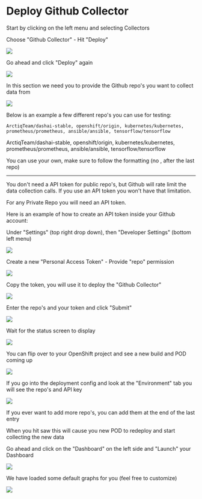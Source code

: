# Deploy Github Collector

Start by clicking on the left menu and selecting Collectors

Choose "Github Collector" - Hit "Deploy"

![](https://www.notion.so/file/https%3A%2F%2Fs3-us-west-2.amazonaws.com%2Fsecure.notion-static.com%2Fa58481d9-72aa-44d5-a125-20ebc5db9d3f%2FScreenshot2018-04-2815.11.38.png)

Go ahead and click "Deploy"  again

![](https://www.notion.so/file/https%3A%2F%2Fs3-us-west-2.amazonaws.com%2Fsecure.notion-static.com%2Ff29c6d4d-7cae-4b6d-811c-4c4789ff8eb5%2FScreenshot2018-04-2815.11.46.png)

In this section we need you to provide the Github repo's you want to collect data from

![](https://www.notion.so/file/https%3A%2F%2Fs3-us-west-2.amazonaws.com%2Fsecure.notion-static.com%2Fb1c30e9e-0066-4234-b301-7474c9a08de2%2FScreenshot2018-04-2817.03.56.png)

Below is an example a few different repo's you can use for testing:

    ArctiqTeam/dashai-stable, openshift/origin, kubernetes/kubernetes, prometheus/prometheus, ansible/ansible, tensorflow/tensorflow

ArctiqTeam/dashai-stable, openshift/origin, kubernetes/kubernetes, prometheus/prometheus, ansible/ansible, tensorflow/tensorflow

You can use your own, make sure to follow the formatting (no , after the last repo)

---

You don't need a API token for public repo's, but Github will rate limit the data collection calls. If you use an API token you won't have that limitation.

For any Private Repo you will need an API token.

Here is an example of how to create an API token inside your Github account:

Under "Settings" (top right drop down), then "Developer Settings" (bottom left menu)

![](https://www.notion.so/file/https%3A%2F%2Fs3-us-west-2.amazonaws.com%2Fsecure.notion-static.com%2Fc718fbe4-47da-4c45-a58b-0db489625e95%2FScreenshot2018-04-2816.30.52.png)

Create a new "Personal Access Token" - Provide "repo" permission

![](https://www.notion.so/file/https%3A%2F%2Fs3-us-west-2.amazonaws.com%2Fsecure.notion-static.com%2F220c24e8-e7c1-449a-9f6b-e1821c6d99b4%2FScreenshot2018-04-2816.32.25.png)

Copy the token, you will use it to deploy the "Github Collector"

![](https://www.notion.so/file/https%3A%2F%2Fs3-us-west-2.amazonaws.com%2Fsecure.notion-static.com%2Fa2058083-c38f-4a2e-b7cf-d08feac5f24d%2FScreenshot2018-04-2816.33.21.png)

Enter the repo's and your token and click "Submit"

![](https://www.notion.so/file/https%3A%2F%2Fs3-us-west-2.amazonaws.com%2Fsecure.notion-static.com%2Fbf10fe68-f604-4288-9dd5-0b118d1b435a%2FScreenshot2018-04-2815.13.48.png)

Wait for the status screen to display

![](https://www.notion.so/file/https%3A%2F%2Fs3-us-west-2.amazonaws.com%2Fsecure.notion-static.com%2Fa0a7af78-b1b6-4894-9945-fee201b769f0%2FScreenshot2018-04-2815.17.41.png)

You can flip over to your OpenShift project and see a new build and POD coming up

![](https://www.notion.so/file/https%3A%2F%2Fs3-us-west-2.amazonaws.com%2Fsecure.notion-static.com%2Fd50bbf93-1346-4a04-8987-d18107706bea%2FScreenshot2018-04-2816.39.08.png)

If you go into the deployment config and look at the "Environment" tab you will see the repo's and API key

![](https://www.notion.so/file/https%3A%2F%2Fs3-us-west-2.amazonaws.com%2Fsecure.notion-static.com%2F00225c71-b712-4ac0-b550-c7508b42ea63%2FScreenshot2018-04-2815.40.10.png)

If you ever want to add more repo's, you can add them at the end of the last entry

When you hit saw this will cause you new POD to redeploy and start collecting the new data

Go ahead and click on the "Dashboard" on the left side and "Launch" your Dashboard

![](https://www.notion.so/file/https%3A%2F%2Fs3-us-west-2.amazonaws.com%2Fsecure.notion-static.com%2Fe1bf722a-a791-4138-abf9-46be228d8201%2FScreenshot2018-04-2816.35.34.png)

We have loaded some default graphs for you (feel free to customize)

![](https://www.notion.so/file/https%3A%2F%2Fs3-us-west-2.amazonaws.com%2Fsecure.notion-static.com%2Fc4b97289-56f8-43ab-bf54-f0bf114f4458%2FScreenshot2018-04-2816.36.13.png)
